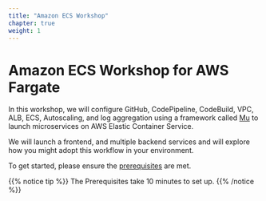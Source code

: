 ```yaml
---
title: "Amazon ECS Workshop"
chapter: true
weight: 1
---
```


# Amazon ECS Workshop for AWS Fargate

In this workshop, we will configure GitHub, CodePipeline, CodeBuild, VPC, ALB, ECS,
Autoscaling, and log aggregation using a framework called [Mu](https://getmu.io) to
launch microservices on AWS Elastic Container Service.

We will launch a frontend, and multiple backend services and will explore how you
might adopt this workflow in your environment.

To get started, please ensure the [prerequisites](/prerequisites.html) are met.

{{% notice tip %}}
The Prerequisites take 10 minutes to set up.
{{% /notice %}}
